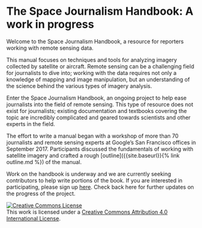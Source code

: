 # The Space Journalism Handbook: A work in progress

Welcome to the Space Journalism Handbook, a resource for reporters working with remote sensing data.

This manual focuses on techniques and tools for analyzing imagery collected by satellite or aircraft. Remote sensing can be a challenging field for journalists to dive into; working with the data requires not only a knowledge of mapping and image manipulation, but an understanding of the science behind the various types of imagery analysis.

Enter the Space Journalism Handbook, an ongoing project to help ease journalists into the field of remote sensing. This type of resource does not exist for journalists; existing documentation and textbooks covering the topic are incredibly complicated and geared towards scientists and other experts in the field.

The effort to write a manual began with a workshop of more than 70 journalists and remote sensing experts at Google’s San Francisco offices in September 2017. Participants discussed the fundamentals of working with satellite imagery and crafted a rough [outline]({{site.baseurl}}{% link outline.md %}) of the manual.

Work on the handbook is underway and we are currently seeking contributors to help write portions of the book. If you are interested in participating, please sign up [here](https://groups.google.com/forum/#!forum/spacej-edit/join). Check back here for further updates on the progress of the project.


<a rel="license" href="http://creativecommons.org/licenses/by/4.0/"><img alt="Creative Commons License" style="border-width:0" src="https://i.creativecommons.org/l/by/4.0/88x31.png" /></a><br />This work is licensed under a <a rel="license" href="http://creativecommons.org/licenses/by/4.0/">Creative Commons Attribution 4.0 International License</a>.
